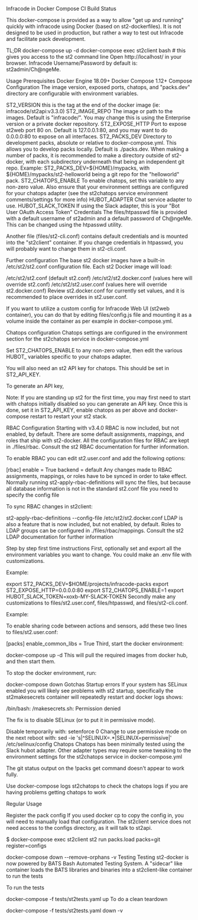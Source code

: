 Infracode in Docker Compose
CI Build Status

This docker-compose is provided as a way to allow "get up and running" quickly with infracode using Docker (based on st2-dockerfiles). It is not designed to be used in production, but rather a way to test out  Infracode and facilitate pack development.


TL;DR
docker-compose up -d
docker-compose exec st2client bash  # this gives you access to the st2 command line
Open http://localhost/ in your browser.  Infracode Username/Password by default is: st2admin/Ch@ngeMe.

Usage
Prerequisites
Docker Engine 18.09+
Docker Compose 1.12+
Compose Configuration
The image version, exposed ports, chatops, and "packs.dev" directory are configurable with environment variables.

ST2_VERSION this is the tag at the end of the docker image (ie: infracode/st2api:v3.3.0)
ST2_IMAGE_REPO The image or path to the images. Default is "infracode/". You may change this is using the Enterprise version or a private docker repository.
ST2_EXPOSE_HTTP Port to expose st2web port 80 on. Default is 127.0.0.1:80, and you may want to do 0.0.0.0:80 to expose on all interfaces.
ST2_PACKS_DEV Directory to development packs, absolute or relative to docker-compose.yml. This allows you to develop packs locally. Default is ./packs.dev. When making a number of packs, it is recommended to make a directory outside of st2-docker, with each subdirectory underneath that being an independent git repo. Example: ST2_PACKS_DEV=${HOME}/mypacks, with ${HOME}/mypacks/st2-helloworld being a git repo for the "helloworld" pack.
ST2_CHATOPS_ENABLE To enable chatops, set this variable to any non-zero value. Also ensure that your environment settings are configured for your chatops adapter (see the st2chatops service environment comments/settings for more info)
HUBOT_ADAPTER Chat service adapter to use.
HUBOT_SLACK_TOKEN If using the Slack adapter, this is your "Bot User OAuth Access Token"
Credentials
The files/htpasswd file is provided with a default username of st2admin and a default password of Ch@ngeMe. This can be changed using the htpasswd utility.

Another file (files/st2-cli.conf) contains default credentials and is mounted into the "st2client" container. If you change credentials in htpasswd, you will probably want to change them in st2-cli.conf.

Further configuration
The base st2 docker images have a built-in /etc/st2/st2.conf configuration file. Each st2 Docker image will load:

/etc/st2/st2.conf (default st2.conf)
/etc/st2/st2.docker.conf (values here will override st2.conf)
/etc/st2/st2.user.conf (values here will override st2.docker.conf)
Review st2.docker.conf for currently set values, and it is recommended to place overrides in st2.user.conf.

If you want to utilize a custom config for  Infracode Web UI (st2web container), you can do that by editing files/config.js file and mounting it as a volume inside the container as per example in docker-compose.yml.

Chatops configuration
Chatops settings are configured in the environment section for the st2chatops service in docker-compose.yml

Set ST2_CHATOPS_ENABLE to any non-zero value, then edit the various HUBOT_ variables specific to your chatops adapter. 

You will also need an st2 API key for chatops. This should be set in ST2_API_KEY.

To generate an API key,

Note: If you are standing up st2 for the first time, you may first need to start with chatops initially disabled so you can generate an API key. Once this is done, set it in ST2_API_KEY, enable chatops as per above and docker-compose restart to restart your st2 stack.

RBAC Configuration
Starting with v3.4.0 RBAC is now included, but not enabled, by default. There are some default assignments, mappings, and roles that ship with st2-docker. All the configuration files for RBAC are kept in ./files/rbac. Consult the st2 RBAC documentation for further information.

To enable RBAC you can edit st2.user.conf and add the following options:

[rbac]
enable = True
backend = default
Any changes made to RBAC assignments, mappings, or roles have to be synced in order to take effect. Normally running st2-apply-rbac-definitions will sync the files, but because all database information is not in the standard st2.conf file you need to specify the config file

To sync RBAC changes in st2client:

st2-apply-rbac-definitions --config-file /etc/st2/st2.docker.conf
LDAP is also a feature that is now included, but not enabled, by default. Roles to LDAP groups can be configured in ./files/rbac/mappings. Consult the st2 LDAP documentation for further information

Step by step first time instructions
First, optionally set and export all the environment variables you want to change. You could make an .env file with customizations.

Example:

export ST2_PACKS_DEV=$HOME/projects/infracode-packs
export ST2_EXPOSE_HTTP=0.0.0.0:80
export ST2_CHATOPS_ENABLE=1
export HUBOT_SLACK_TOKEN=xoxb-MY-SLACK-TOKEN
Secondly make any customizations to files/st2.user.conf, files/htpasswd, and files/st2-cli.conf.

Example:

To enable sharing code between actions and sensors, add these two lines to files/st2.user.conf:

[packs]
enable_common_libs = True
Third, start the docker environment:

docker-compose up -d
This will pull the required images from docker hub, and then start them.

To stop the docker environment, run:

docker-compose down
Gotchas
Startup errors
If your system has SELinux enabled you will likely see problems with st2 startup, specifically the st2makesecrets container will repeatedly restart and docker logs shows:

/bin/bash: /makesecrets.sh: Permission denied

The fix is to disable SELinux (or to put it in permissive mode).

Disable temporarily with: setenforce 0
Change to use permissive mode on the next reboot with: sed -ie 's|^SELINUX=.*|SELINUX=permissive|' /etc/selinux/config
Chatops
Chatops has been minimally tested using the Slack hubot adapter. Other adapter types may require some tweaking to the environment settings for the st2chatops service in docker-compose.yml

The git status output on the !packs get command doesn't appear to work fully.

Use docker-compose logs st2chatops to check the chatops logs if you are having problems getting chatops to work

Regular Usage


Register the pack config
If you used docker cp to copy the config in, you will need to manually load that configuration. The st2client service does not need access to the configs directory, as it will talk to st2api.

$ docker-compose exec st2client st2 run packs.load packs=git register=configs


docker-compose down --remove-orphans -v
Testing
Testing st2-docker is now powered by BATS Bash Automated Testing System. A "sidecar" like container loads the BATS libraries and binaries into a st2client-like container to run the tests

To run the tests

docker-compose -f tests/st2tests.yaml up
To do a clean teardown

docker-compose -f tests/st2tests.yaml down -v
